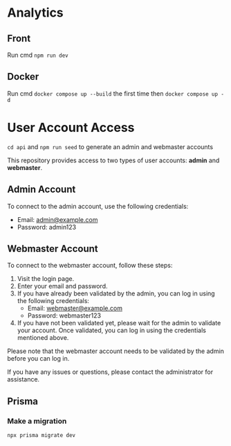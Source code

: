 # Analytics

## Front

Run cmd `npm run dev`

## Docker

Run cmd `docker compose up --build` the first time 
then `docker compose up -d`

# User Account Access

`cd api` and `npm run seed` to generate an admin and webmaster accounts

This repository provides access to two types of user accounts: **admin** and **webmaster**.

## Admin Account

To connect to the admin account, use the following credentials:

- Email: admin@example.com
- Password: admin123

## Webmaster Account

To connect to the webmaster account, follow these steps:

1. Visit the login page.
2. Enter your email and password.
3. If you have already been validated by the admin, you can log in using the following credentials:
   - Email: webmaster@example.com
   - Password: webmaster123
4. If you have not been validated yet, please wait for the admin to validate your account. Once validated, you can log in using the credentials mentioned above.

Please note that the webmaster account needs to be validated by the admin before you can log in.

If you have any issues or questions, please contact the administrator for assistance.

## Prisma

### Make a migration

`npx prisma migrate dev`
